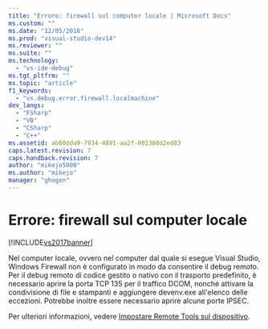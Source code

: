 ```yaml
---
title: "Errore: firewall sul computer locale | Microsoft Docs"
ms.custom: ""
ms.date: "12/05/2016"
ms.prod: "visual-studio-dev14"
ms.reviewer: ""
ms.suite: ""
ms.technology: 
  - "vs-ide-debug"
ms.tgt_pltfrm: ""
ms.topic: "article"
f1_keywords: 
  - "vs.debug.error.firewall.localmachine"
dev_langs: 
  - "FSharp"
  - "VB"
  - "CSharp"
  - "C++"
ms.assetid: ab60dda9-7934-4891-aa2f-001380d2ed83
caps.latest.revision: 7
caps.handback.revision: 7
author: "mikejo5000"
ms.author: "mikejo"
manager: "ghogen"
---
```

# Errore: firewall sul computer locale
[!INCLUDE[vs2017banner](../code-quality/includes/vs2017banner.md)]

Nel computer locale, ovvero nel computer dal quale si esegue Visual Studio, Windows Firewall non è configurato in modo da consentire il debug remoto.  Per il debug remoto di codice gestito o nativo con il trasporto predefinito, è necessario aprire la porta TCP 135 per il traffico DCOM,  nonché attivare la condivisione di file e stampanti e aggiungere devenv.exe all'elenco delle eccezioni.  Potrebbe inoltre essere necessario aprire alcune porte IPSEC.  
  
 Per ulteriori informazioni, vedere [Impostare Remote Tools sul dispositivo](../Topic/Set%20Up%20the%20Remote%20Tools%20on%20the%20Device.md).